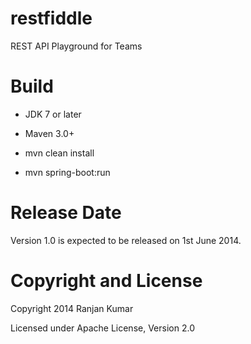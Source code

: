 restfiddle
==========

REST API Playground for Teams

Build
==========

* JDK 7 or later

* Maven 3.0+

* mvn clean install

* mvn spring-boot:run

Release Date
==========

Version 1.0 is expected to be released on 1st June 2014.

Copyright and License
==========

Copyright 2014 Ranjan Kumar

Licensed under Apache License, Version 2.0